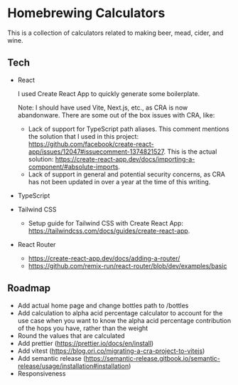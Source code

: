 # Homebrewing Calculators

This is a collection of calculators related to making beer, mead, cider, and wine.

## Tech

* React
  
  I used Create React App to quickly generate some boilerplate. 
  
  Note: I should have used Vite, Next.js, etc., as CRA is now abandonware.  There are some out of the box issues with CRA, like:
  * Lack of support for TypeScript path aliases. This comment mentions the solution that I used in this project:  https://github.com/facebook/create-react-app/issues/12047#issuecomment-1374821527.  This is the actual solution:  https://create-react-app.dev/docs/importing-a-component/#absolute-imports.
  * Lack of support in general and potential security concerns, as CRA has not been updated in over a year at the time of this writing.

* TypeScript
* Tailwind CSS
  * Setup guide for Tailwind CSS with Create React App:  https://tailwindcss.com/docs/guides/create-react-app.
* React Router
  * https://create-react-app.dev/docs/adding-a-router/
  * https://github.com/remix-run/react-router/blob/dev/examples/basic

## Roadmap

* Add actual home page and change bottles path to /bottles
* Add calculation to alpha acid percentage calculator to account for the use case when you want to know the alpha acid percentage contribution of the hops you have, rather than the weight
* Round the values that are calculated
* Add prettier (https://prettier.io/docs/en/install)
* Add vitest (https://blog.ori.co/migrating-a-cra-project-to-vitejs)
* Add semantic release (https://semantic-release.gitbook.io/semantic-release/usage/installation#installation)
* Responsiveness